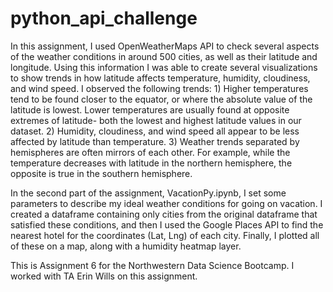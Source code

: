 # python_api_challenge
In this assignment, I used OpenWeatherMaps API to check several aspects of the weather conditions in around 500 cities, as well as their latitude and longitude. Using this information I was able to create several visualizations to show trends in how latitude affects temperature, humidity, cloudiness, and wind speed. I observed the following trends:
    1) Higher temperatures tend to be found closer to the equator, or where the absolute value of the latitude is lowest. Lower temperatures are usually found at opposite extremes of latitude- both the lowest and highest latitude values in our dataset.
    2) Humidity, cloudiness, and wind speed all appear to be less affected by latitude than temperature.
    3) Weather trends separated by hemispheres are often mirrors of each other. For example, while the temperature decreases with latitude in the northern hemisphere, the opposite is true in the southern hemisphere.
 
In the second part of the assignment, VacationPy.ipynb, I set some parameters to describe my ideal weather conditions for going on vacation. I created a dataframe containing only cities from the original dataframe that satisfied these conditions, and then I used the Google Places API to find the nearest hotel for the coordinates (Lat, Lng) of each city. Finally, I plotted all of these on a map, along with a humidity heatmap layer. 
 
This is Assignment 6 for the Northwestern Data Science Bootcamp. I worked with TA Erin Wills on this assignment.
